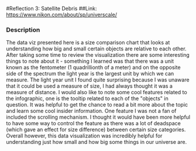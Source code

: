 #Reflection 3: Satellite Debris
##Link: https://www.nikon.com/about/sp/universcale/

### Description
The data viz presented here is a size comparison chart that looks at understanding how big and small certain objects are 
relative to each other. After taking some time to review the visualization there are some interesting things to note about it - 
something I learned was that there was a unit known as the fentometer (1 quadrillionth of a meter) and on the opposite side of 
the spectrum the light year is the largest unit by which we can measure. The light year unit I found quite surprising because
I was unaware that it could be used a measure of size, I had always thought it was a measure of distance. I would also
like to note some cool features related to the infographic, one is the tooltip related to each of the "objects" in question. 
It was helpful to get the chance to read a bit more about the topic and learn some cool insider information. One feature
I was not a fan of included the scrolling mechanism. I thought it would have been more helpful to have some way to control the
feature as there was a lot of deadspace (which gave an effect for size difference) between certain size categories. Overall however, 
this data visualization was incredibly helpful for understanding just how small and how big some things in our universe are. 